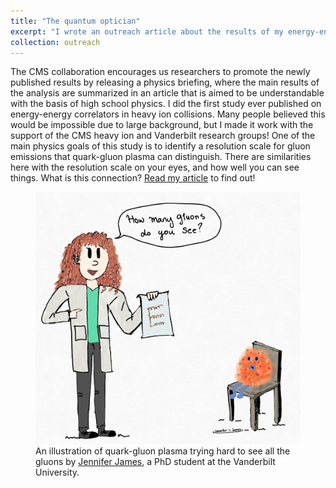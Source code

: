 ```yaml
---
title: "The quantum optician"
excerpt: "I wrote an outreach article about the results of my energy-energy correlator study in PbPb collisions that was published as a CMS physics briefing on July 2024."
collection: outreach
---
```


The CMS collaboration encourages us researchers to promote the newly published results by releasing a physics briefing, where the main results of the analysis are summarized in an article that is aimed to be understandable with the basis of high school physics. I did the first study ever published on energy-energy correlators in heavy ion collisions. Many people believed this would be impossible due to large background, but I made it work with the support of the CMS heavy ion and Vanderbilt research groups! One of the main physics goals of this study is to identify a resolution scale for gluon emissions that quark-gluon plasma can distinguish. There are similarities here with the resolution scale on your eyes, and how well you can see things. What is this connection? [Read my article](https://cms.cern/news/quantum-optician) to find out!

<figure>
  <img src="/images/DoYouSeeGluons.png">
  <figcaption>An illustration of quark-gluon plasma trying hard to see all the gluons by <a href="https://sites.google.com/view/jamesjennifer/home">Jennifer James</a>, a PhD student at the Vanderbilt University.</figcaption>
</figure>
